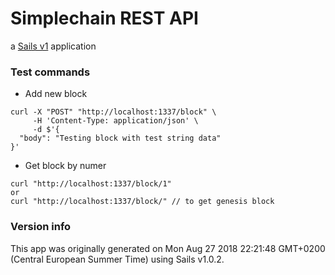 # Simplechain REST API

a [Sails v1](https://sailsjs.com) application

### Test commands
* Add new block
```
curl -X "POST" "http://localhost:1337/block" \
     -H 'Content-Type: application/json' \
     -d $'{
  "body": "Testing block with test string data"
}'
```
* Get block by numer
```
curl "http://localhost:1337/block/1"
or
curl "http://localhost:1337/block/" // to get genesis block
```


### Version info

This app was originally generated on Mon Aug 27 2018 22:21:48 GMT+0200 (Central European Summer Time) using Sails v1.0.2.

